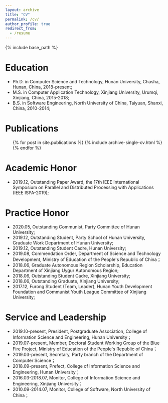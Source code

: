 ```yaml
---
layout: archive
title: "CV"
permalink: /cv/
author_profile: true
redirect_from:
  - /resume
---
```


{% include base_path %}

Education
======
* Ph.D. in Computer Science and Technology, Hunan University, Chasha, Hunan, China, 2018-present;
* M.S. in Computer Application Technology, Xinjiang University, Urumqi, Xinjiang, China, 2015-2018;
* B.S. in Software Engineering, North University of China, Taiyuan, Shanxi, China, 2010-2014;

Publications
======
  <ul>{% for post in site.publications %}
    {% include archive-single-cv.html %}
  {% endfor %}</ul>

<!--
Talks
======
   <ul>{% for post in site.talks %}
     {% include archive-single-talk-cv.html %}
   {% endfor %}</ul>
-->

<!--
Teaching
======
  <ul>{% for post in site.teaching %}
    {% include archive-single-cv.html %}
  {% endfor %}</ul>
-->

Academic Honor
======
* 2019.12, Outstanding Paper Award, the 17th IEEE International Symposium on Parallel and Distributed Processing with Applications (IEEE ISPA-2019);

Practice Honor
======
* 2020.05, Outstanding Communist, Party Committee of Hunan University;
* 2019.12, Outstanding Student, Party School of Hunan University, Graduate Work Department of Hunan University;
* 2019.12, Outstanding Student Cadre, Hunan University;
* 2019.08, Commendation Order, Department of Science and Technology Development, Ministry of Education of the People's Republic of China；
* 2018.06, Graduate Autonomous Region Scholarship, Education Department of Xinjiang Uygur Autonomous Region;
* 2018.06, Outstanding Student Cadre, Xinjiang University;
* 2018.06, Outstanding Graduate, Xinjiang University;
* 2017.12, Furong Student (Team, Leader), Hunan Youth Development Foundation and Communist Youth League Committee of Xinjiang University;

Service and Leadership
======
* 2019.10-present, President, Postgraduate Association, College of Information Science and Engineering, Hunan University；
* 2019.07-present, Member, Doctoral Student Working Group of the Blue Fire Project, Ministry of Education of the People's Republic of China；
* 2019.03-present, Secretary, Party branch of the Department of Computer Science；
* 2018.09-present, Prefect, College of Information Science and Engineering, Hunan University；
* 2016.03-2018.07, Monitor, College of Information Science and Engineering, Xinjiang University；
* 2010.09-2014.07, Monitor, College of Software, North University of China；
